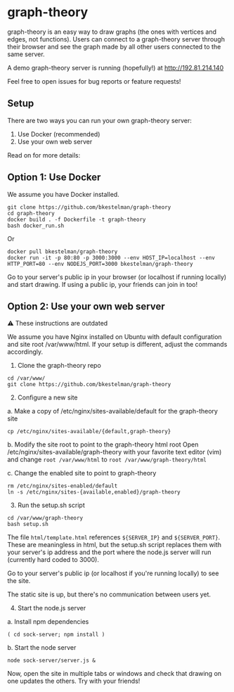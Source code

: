 # graph-theory

graph-theory is an easy way to draw graphs (the ones with vertices and edges, not functions). Users can connect to a graph-theory server through their browser and see the graph made by all other users connected to the same server. 

A demo graph-theory server is running (hopefully!) at http://192.81.214.140

Feel free to open issues for bug reports or feature requests!

## Setup

There are two ways you can run your own graph-theory server:
1. Use Docker (recommended)
2. Use your own web server 

Read on for more details:

## Option 1: Use Docker

We assume you have Docker installed.
```
git clone https://github.com/bkestelman/graph-theory
cd graph-theory
docker build . -f Dockerfile -t graph-theory
bash docker_run.sh
```
Or
```
docker pull bkestelman/graph-theory
docker run -it -p 80:80 -p 3000:3000 --env HOST_IP=localhost --env HTTP_PORT=80 --env NODEJS_PORT=3000 bkestelman/graph-theory
```
Go to your server's public ip in your browser (or localhost if running locally) and start drawing. If using a public ip, your friends can join in too!

## Option 2: Use your own web server 

:warning: These instructions are outdated

We assume you have Nginx installed on Ubuntu with default configuration and site root /var/www/html. If your setup is different, adjust the commands accordingly.

1. Clone the graph-theory repo
```
cd /var/www/
git clone https://github.com/bkestelman/graph-theory
```

2. Configure a new site

a. Make a copy of /etc/nginx/sites-available/default for the graph-theory site 
```
cp /etc/nginx/sites-available/{default,graph-theory}
```
b. Modify the site root to point to the graph-theory html root 
Open /etc/nginx/sites-available/graph-theory with your favorite text editor (vim) and change `root /var/www/html` to `root /var/www/graph-theory/html`

c. Change the enabled site to point to graph-theory
```
rm /etc/nginx/sites-enabled/default
ln -s /etc/nginx/sites-{available,enabled}/graph-theory 
```

3. Run the setup.sh script
```
cd /var/www/graph-theory
bash setup.sh
```
The file `html/template.html` references `${SERVER_IP}` and `${SERVER_PORT}`. These are meaningless in html, but the setup.sh script replaces them with your server's ip address and the port where the node.js server will run (currently hard coded to 3000). 

Go to your server's public ip (or localhost if you're running locally) to see the site.

The static site is up, but there's no communication between users yet. 

4. Start the node.js server

a. Install npm dependencies
```
( cd sock-server; npm install )
```
b. Start the node server
```
node sock-server/server.js &
```

Now, open the site in multiple tabs or windows and check that drawing on one updates the others. Try with your friends!
